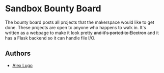 # Sandbox Bounty Board
The bounty board posts all projects that the makerspace would like to get done. These projects are open to anyone who happens to walk in. It's written as a webpage to make it look pretty ~~and it's ported to Electron~~ and it has a Flask backend so it can handle file I/O.

## Authors
- [Alex Lugo](https://www.youtube.com/alexlugo)
